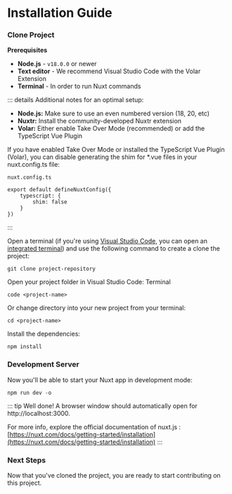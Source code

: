 # Installation Guide

### Clone Project

**Prerequisites**

- **Node.js** - `v18.0.0` or newer
- **Text editor** - We recommend Visual Studio Code with the Volar Extension
- **Terminal** - In order to run Nuxt commands

::: details Additional notes for an optimal setup:

- **Node.js:** Make sure to use an even numbered version (18, 20, etc)
- **Nuxtr:** Install the community-developed Nuxtr extension
- **Volar:** Either enable Take Over Mode (recommended) or add the TypeScript Vue Plugin

If you have enabled Take Over Mode or installed the TypeScript Vue Plugin (Volar), you can disable generating the shim for \*.vue files in your nuxt.config.ts file:

    nuxt.config.ts

    export default defineNuxtConfig({
        typescript: {
            shim: false
        }
    })

:::

Open a terminal (if you're using [Visual Studio Code](https://code.visualstudio.com/), you can open an [integrated terminal](https://code.visualstudio.com/docs/editor/integrated-terminal)) and use the following command to create a clone the project:

```
git clone project-repository
```

Open your project folder in Visual Studio Code:
Terminal

```
code <project-name>
```

Or change directory into your new project from your terminal:

```
cd <project-name>
```

Install the dependencies:

```
npm install
```

### Development Server

Now you'll be able to start your Nuxt app in development mode:

```
npm run dev -o
```

::: tip
Well done! A browser window should automatically open for http://localhost:3000.

For more info, explore the official documentation of nuxt.js : [https://nuxt.com/docs/getting-started/installation](https://nuxt.com/docs/getting-started/installation)
:::

### Next Steps

Now that you've cloned the project, you are ready to start contributing on this project.

##
